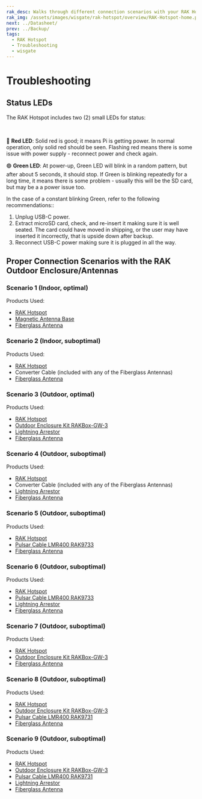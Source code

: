 ```yaml
---
rak_desc: Walks through different connection scenarios with your RAK Hotspot. This includes both the outdoor and indoor enclosure and antennas of RAKwireless suitable for your LoRaWAN Gateway.
rak_img: /assets/images/wisgate/rak-hotspot/overview/RAK-Hotspot-home.png
next: ../Datasheet/
prev: ../Backup/
tags:
  - RAK Hotspot
  - Troubleshooting
  - wisgate
---
```

# Troubleshooting

## Status LEDs


The RAK Hotspot includes two (2) small LEDs for status: 

<br>

<rk-img
  src="/assets/images/wisgate/rak-hotspot/troubleshooting/StatusLED.svg"
  width="30%"
  caption="Status LED location"
/> 

🔴 **Red LED**:
Solid red is good; it means Pi is getting power. In normal operation, only solid red should be seen. Flashing red means there is some issue with power supply - reconnect power and check again.

🟢 **Green LED**:
At power-up, Green LED will blink in a random pattern, but after about 5 seconds, it should stop. If Green is blinking repeatedly for a long time, it means there is some problem - usually this will be the SD card, but may be a a power issue too.

In the case of a constant blinking Green, refer to the following recommendations::

1. Unplug USB-C power.
2. Extract microSD card, check, and re-insert it making sure it is well seated. The card could have moved in shipping, or the user may have inserted it incorrectly, that is upside down after backup.
3. Reconnect USB-C power making sure it is plugged in all the way.


## Proper Connection Scenarios with the RAK Outdoor Enclosure/Antennas

### Scenario 1 (Indoor, optimal)

Products Used:

- [RAK Hotspot](https://store.rakwireless.com/products/rak-hotspot-miner?utm_source=RAKHotspotMiner&utm_medium=Document&utm_campaign=BuyFromStore) 
- [Magnetic Antenna Base](https://store.rakwireless.com/products/antenna-magnetic-base?utm_source=MagneticAntennaBase&utm_medium=Document&utm_campaign=BuyFromStore)
- [Fiberglass Antenna](https://store.rakwireless.com/products/900-930mhz-8dbi-fiber-glass-antenna?variant=36518410322078&utm_source=868-930MHz8dBiFiberGlassAntenna&utm_medium=Document&utm_campaign=BuyFromStore)


<rk-img
  src="/assets/images/wisgate/rak-hotspot/troubleshooting/1a.png"
  width="100%"
  caption="RAK Hotspot + Magnetic Antenna Base + Fiberglass Antenna"
/> 


### Scenario 2 (Indoor, suboptimal)

Products Used:

- [RAK Hotspot](https://store.rakwireless.com/products/rak-hotspot-miner?utm_source=RAKHotspotMiner&utm_medium=Document&utm_campaign=BuyFromStore) 
- Converter Cable (included with any of the Fiberglass Antennas)
- [Fiberglass Antenna](https://store.rakwireless.com/products/900-930mhz-8dbi-fiber-glass-antenna?variant=36518410322078&utm_source=868-930MHz8dBiFiberGlassAntenna&utm_medium=Document&utm_campaign=BuyFromStore)
  
<rk-img
  src="/assets/images/wisgate/rak-hotspot/troubleshooting/2a.png"
  width="100%"
  caption="RAK Hotspot + Converter Cable + Fiberglass Antenna"
/> 

### Scenario 3 (Outdoor, optimal)

Products Used:

- [RAK Hotspot](https://store.rakwireless.com/products/rak-hotspot-miner?utm_source=RAKHotspotMiner&utm_medium=Document&utm_campaign=BuyFromStore) 
- [Outdoor Enclosure Kit RAKBox-GW-3](https://store.rakwireless.com/products/Outdoor-Enclosure-Kit-H?variant=37912840863942)
- [Lightning Arrestor](https://store.rakwireless.com/products/lightning-arrestor)
- [Fiberglass Antenna](https://store.rakwireless.com/products/900-930mhz-8dbi-fiber-glass-antenna?variant=36518410322078&utm_source=868-930MHz8dBiFiberGlassAntenna&utm_medium=Document&utm_campaign=BuyFromStore)

<rk-img
  src="/assets/images/wisgate/rak-hotspot/troubleshooting/7a.png"
  width="100%"
  caption="RAK Hotspot + Outdoor Enclosure Kit RAKBox-GW-3 + Lightning Arrestor + Fiberglass Antenna"
/> 

### Scenario 4 (Outdoor, suboptimal)

Products Used:

- [RAK Hotspot](https://store.rakwireless.com/products/rak-hotspot-miner?utm_source=RAKHotspotMiner&utm_medium=Document&utm_campaign=BuyFromStore) 
- Converter Cable (included with any of the Fiberglass Antennas)
- [Lightning Arrestor](https://store.rakwireless.com/products/lightning-arrestor)
- [Fiberglass Antenna](https://store.rakwireless.com/products/900-930mhz-8dbi-fiber-glass-antenna?variant=36518410322078&utm_source=868-930MHz8dBiFiberGlassAntenna&utm_medium=Document&utm_campaign=BuyFromStore)

<rk-img
  src="/assets/images/wisgate/rak-hotspot/troubleshooting/3a.png"
  width="100%"
  caption="RAK Hotspot + Converter Cable + Lightning Arrestor + Fiberglass Antenna"
/> 

### Scenario 5 (Outdoor, suboptimal)

Products Used:

- [RAK Hotspot](https://store.rakwireless.com/products/rak-hotspot-miner?utm_source=RAKHotspotMiner&utm_medium=Document&utm_campaign=BuyFromStore) 
- [Pulsar Cable LMR400 RAK9733](https://store.rakwireless.com/products/pulsar-cable-rak9731-rak9733?variant=39677580935366)
- [Fiberglass Antenna](https://store.rakwireless.com/products/900-930mhz-8dbi-fiber-glass-antenna?variant=36518410322078&utm_source=868-930MHz8dBiFiberGlassAntenna&utm_medium=Document&utm_campaign=BuyFromStore)

<rk-img
  src="/assets/images/wisgate/rak-hotspot/troubleshooting/4a.png"
  width="100%"
  caption="RAK Hotspot + Pulsar Cable LMR400 RAK9733 + Fiberglass Antenna"
/> 

### Scenario 6 (Outdoor, suboptimal)

Products Used:

- [RAK Hotspot](https://store.rakwireless.com/products/rak-hotspot-miner?utm_source=RAKHotspotMiner&utm_medium=Document&utm_campaign=BuyFromStore) 
- [Pulsar Cable LMR400 RAK9733](https://store.rakwireless.com/products/pulsar-cable-rak9731-rak9733?variant=39677580935366)
- [Lightning Arrestor](https://store.rakwireless.com/products/lightning-arrestor)
- [Fiberglass Antenna](https://store.rakwireless.com/products/900-930mhz-8dbi-fiber-glass-antenna?variant=36518410322078&utm_source=868-930MHz8dBiFiberGlassAntenna&utm_medium=Document&utm_campaign=BuyFromStore)


<rk-img
  src="/assets/images/wisgate/rak-hotspot/troubleshooting/5a.png"
  width="100%"
  caption="RAK Hotspot + Pulsar Cable LMR400 RAK9733 + Lightning Arrestor + Fiberglass Antenna"
/> 

### Scenario 7 (Outdoor, suboptimal)

Products Used:

- [RAK Hotspot](https://store.rakwireless.com/products/rak-hotspot-miner?utm_source=RAKHotspotMiner&utm_medium=Document&utm_campaign=BuyFromStore) 
- [Outdoor Enclosure Kit RAKBox-GW-3](https://store.rakwireless.com/products/Outdoor-Enclosure-Kit-H?variant=37912840863942)
- [Fiberglass Antenna](https://store.rakwireless.com/products/900-930mhz-8dbi-fiber-glass-antenna?variant=36518410322078&utm_source=868-930MHz8dBiFiberGlassAntenna&utm_medium=Document&utm_campaign=BuyFromStore)


<rk-img
  src="/assets/images/wisgate/rak-hotspot/troubleshooting/6a.png"
  width="100%"
  caption="RAK Hotspot + Outdoor Enclosure Kit RAKBox-GW-3 + Fiberglass Antenna"
/> 

### Scenario 8 (Outdoor, suboptimal)

Products Used:

- [RAK Hotspot](https://store.rakwireless.com/products/rak-hotspot-miner?utm_source=RAKHotspotMiner&utm_medium=Document&utm_campaign=BuyFromStore) 
- [Outdoor Enclosure Kit RAKBox-GW-3](https://store.rakwireless.com/products/Outdoor-Enclosure-Kit-H?variant=37912840863942)
- [Pulsar Cable LMR400 RAK9731](https://store.rakwireless.com/products/pulsar-cable-rak9731-rak9733?variant=39677580935366)
- [Fiberglass Antenna](https://store.rakwireless.com/products/900-930mhz-8dbi-fiber-glass-antenna?variant=36518410322078&utm_source=868-930MHz8dBiFiberGlassAntenna&utm_medium=Document&utm_campaign=BuyFromStore)


<rk-img
  src="/assets/images/wisgate/rak-hotspot/troubleshooting/8a.png"
  width="100%"
  caption="RAK Hotspot + Outdoor Enclosure Kit RAKBox-GW-3 + Pulsar Cable LMR400 RAK9731 + Fiberglass Antenna"
/> 

### Scenario 9 (Outdoor, suboptimal)

Products Used:

- [RAK Hotspot](https://store.rakwireless.com/products/rak-hotspot-miner?utm_source=RAKHotspotMiner&utm_medium=Document&utm_campaign=BuyFromStore)
- [Outdoor Enclosure Kit RAKBox-GW-3](https://store.rakwireless.com/products/Outdoor-Enclosure-Kit-H?variant=37912840863942)
- [Pulsar Cable LMR400 RAK9731](https://store.rakwireless.com/products/pulsar-cable-rak9731-rak9733?variant=39677580935366)
- [Lightning Arrestor](https://store.rakwireless.com/products/lightning-arrestor)
- [Fiberglass Antenna](https://store.rakwireless.com/products/900-930mhz-8dbi-fiber-glass-antenna?variant=36518410322078&utm_source=868-930MHz8dBiFiberGlassAntenna&utm_medium=Document&utm_campaign=BuyFromStore)


<rk-img
  src="/assets/images/wisgate/rak-hotspot/troubleshooting/9a.png"
  width="100%"
  caption="RAK Hotspot + Outdoor Enclosure Kit RAKBox-GW-3 + Pulsar Cable LMR400 RAK9731 + Lightning Arrestor + Fiberglass Antenna"
/> 